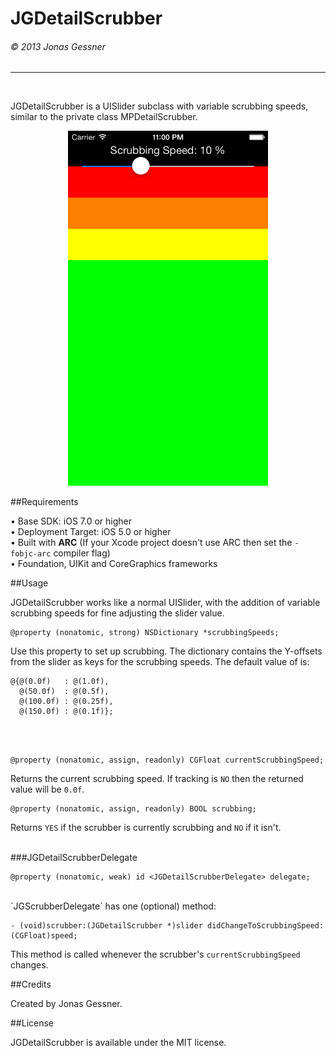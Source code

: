 <h1>JGDetailScrubber</h1><h6>© 2013 Jonas Gessner</h6>

----------------
<br>

JGDetailScrubber is a UISlider subclass with variable scrubbing speeds, similar to the private class MPDetailScrubber.

<p align="center"><img src="Screenshot.png" height=568px width=320px></p>

##Requirements

• Base SDK: iOS 7.0 or higher<br>
• Deployment Target: iOS 5.0 or higher<br>
• Built with <b>ARC</b> (If your Xcode project doesn't use ARC then set the `-fobjc-arc` compiler flag)<br>
• Foundation, UIKit and CoreGraphics frameworks<br>


##Usage

JGDetailScrubber works like a normal UISlider, with the addition of variable scrubbing speeds for fine adjusting the slider value.

```objc
@property (nonatomic, strong) NSDictionary *scrubbingSpeeds;
```

Use this property to set up scrubbing. The dictionary contains the Y-offsets from the slider as keys for the scrubbing speeds. The default value of is:

```objc
@{@(0.0f)   : @(1.0f),
  @(50.0f)  : @(0.5f),
  @(100.0f) : @(0.25f),
  @(150.0f) : @(0.1f)};
```

<br>
<br>

```objc
@property (nonatomic, assign, readonly) CGFloat currentScrubbingSpeed;
```
Returns the current scrubbing speed. If tracking is `NO` then the returned value will be `0.0f`.


```objc
@property (nonatomic, assign, readonly) BOOL scrubbing;
```
Returns `YES` if the scrubber is currently scrubbing and `NO` if it isn't.

<br>
###JGDetailScrubberDelegate

```objc
@property (nonatomic, weak) id <JGDetailScrubberDelegate> delegate;
```


<br>
`JGScrubberDelegate` has one (optional) method:

```objc
- (void)scrubber:(JGDetailScrubber *)slider didChangeToScrubbingSpeed:(CGFloat)speed;
```
This method is called whenever the scrubber's `currentScrubbingSpeed` changes.


##Credits

Created by Jonas Gessner.

##License

JGDetailScrubber is available under the MIT license.
